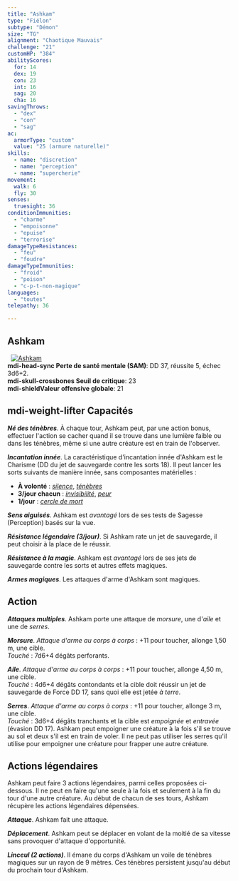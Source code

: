```yaml
---
title: "Ashkam"
type: "Fiélon"
subtype: "Démon"
size: "TG"
alignment: "Chaotique Mauvais"
challenge: "21"
customHP: "384"
abilityScores:
  for: 14
  dex: 19
  con: 23
  int: 16
  sag: 20
  cha: 16
savingThrows:
  - "dex"
  - "con"
  - "sag"
ac:
  armorType: "custom"
  value: "25 (armure naturelle)"
skills:
  - name: "discretion"
  - name: "perception"
  - name: "supercherie"
movement:
  walk: 6
  fly: 30
senses:
  truesight: 36
conditionImmunities:
  - "charme"
  - "empoisonne"
  - "epuise"
  - "terrorise"
damageTypeResistances:
  - "feu"
  - "foudre"
damageTypeImmunities:
  - "froid"
  - "poison"
  - "c-p-t-non-magique"
languages:
  - "toutes"
telepathy: 36

---
```

## Ashkam
&nbsp;
[![Ashkam](https://www.douaratil.fr/illustrations/fielon/ashkamm.png)](https://www.douaratil.fr/illustrations/fielon/ashkam.jpg)  
**<v-icon>mdi-head-sync</v-icon> Perte de santé mentale (SAM)**: DD 37, réussite 5, échec 3d6+2.  
**<v-icon>mdi-skull-crossbones</v-icon> Seuil de critique**: 23        
**<v-icon>mdi-shield</v-icon>Valeur offensive globale**: 21    
## <v-icon>mdi-weight-lifter</v-icon> Capacités
_**Né des ténèbres**_. À chaque tour, Ashkam peut, par une action bonus, effectuer l'action se cacher quand il se trouve dans une lumière faible ou dans les ténèbres, même si une autre créature est en train de l'observer.

_**Incantation innée**_. La caractéristique d'incantation innée d'Ashkam est le Charisme (DD du jet de sauvegarde contre les sorts 18). Il peut lancer les sorts suivants de manière innée, sans composantes matérielles :
* **À volonté** : [_silence_](/grimoire/silence/), [_ténèbres_](/grimoire/tenebres/)
* **3/jour chacun** : [_invisibilité_](/grimoire/invisibilite/), [_peur_](/grimoire/peur/)
* **1/jour** : [_cercle de mort_](/grimoire/cercle-de-mort/)

_**Sens aiguisés**_. Ashkam est _avantagé_ lors de ses tests de Sagesse (Perception) basés sur la vue.

_**Résistance légendaire (3/jour)**_. Si Ashkam rate un jet de sauvegarde, il peut choisir à la place de le réussir.

_**Résistance à la magie**_. Ashkam est _avantagé_ lors de ses jets de sauvegarde contre les sorts et autres effets magiques.

_**Armes magiques**_. Les attaques d'arme d'Ashkam sont magiques.

## Action
_**Attaques multiples**_. Ashkam porte une attaque de _morsure_, une d'_aile_ et une de _serres_.

_**Morsure**_. _Attaque d'arme au corps à corps_ : +11 pour toucher, allonge 1,50 m, une cible.  
_Touché_ : 7d6+4 dégâts perforants.

_**Aile**_. _Attaque d'arme au corps à corps_ : +11 pour toucher, allonge 4,50 m, une cible.  
_Touché_ : 4d6+4 dégâts contondants et la cible doit réussir un jet de sauvegarde de Force DD 17, sans quoi elle est jetée _à terre_.

_**Serres**_. _Attaque d'arme au corps à corps_ : +11 pour toucher, allonge 3 m, une cible.  
_Touché_ : 3d6+4 dégâts tranchants et la cible est _empoignée_ et _entravée_ (évasion DD 17). Ashkam peut empoigner une créature à la fois s'il se trouve au sol et deux s'il est en train de voler. Il ne peut pas utiliser les serres qu'il utilise pour empoigner une créature pour frapper une autre créature.

## Actions légendaires
Ashkam peut faire 3 actions légendaires, parmi celles proposées ci-dessous. Il ne peut en faire qu'une seule à la fois et seulement à la fin du tour d'une autre créature. Au début de chacun de ses tours, Ashkam récupère les actions légendaires dépensées.

_**Attaque**_. Ashkam fait une attaque.

_**Déplacement**_. Ashkam peut se déplacer en volant de la moitié de sa vitesse sans provoquer d'attaque d'opportunité.

_**Linceul (2 actions)**_. Il émane du corps d'Ashkam un voile de ténèbres magiques sur un rayon de 9 mètres. Ces ténèbres persistent jusqu'au début du prochain tour d'Ashkam.
